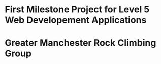 # First Milestone Project for Level 5 Web Developement Applications 

# Greater Manchester Rock Climbing Group

<!-- Insert logo main here with link to location assets -->